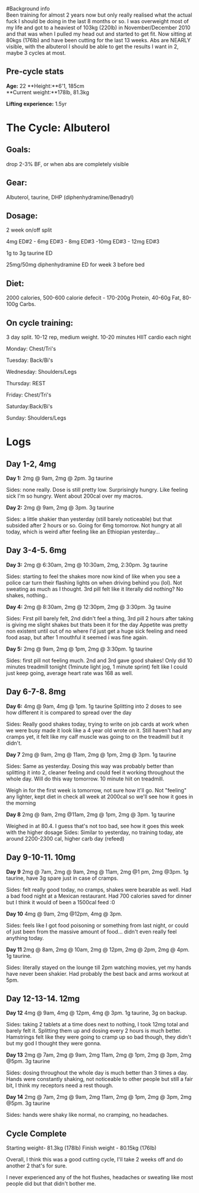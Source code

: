 #Background info  
Been training for almost 2 years now but only really realised what the actual fuck I should be doing in the last 8 months or so.
I was overweight most of my life and got to a heaviest of 103kg (220lb)  in November/December 2010 and that was when I pulled my head out and started to get fit. Now sitting at 80kgs (176lb) and have been cutting for the last 13 weeks. Abs are NEARLY visible, with the albuterol I should be able to get the results I want in 2, maybe 3 cycles at most.
## Pre-cycle stats  
**Age:** 22 
**Height:**6'1, 185cm   
**Current weight:**178lb, 81.3kg 

**Lifting experience:** 1.5yr  

# The Cycle:  Albuterol

## Goals: 
drop 2-3% BF, or when abs are completely visible

## Gear: 
Albuterol, taurine, DHP (diphenhydramine/Benadryl) 

## Dosage:
2 week on/off split

4mg ED#2 - 6mg ED#3 - 8mg ED#3 -10mg ED#3 - 12mg ED#3

1g to 3g taurine ED

25mg/50mg diphenhydramine ED for week 3 before bed

## Diet: 
2000 calories, 500-600 calorie defecit - 170-200g Protein, 40-60g Fat, 80-100g Carbs.

## On cycle training: 
3 day split. 10-12 rep, medium weight. 10-20 minutes HIIT cardio each night

Monday: Chest/Tri's

Tuesday: Back/Bi's

Wednesday: Shoulders/Legs

Thursday: REST

Friday: Chest/Tri's

Saturday:Back/Bi's

Sunday: Shoulders/Legs
  

# Logs  

## Day 1-2, 4mg

**Day 1:**
2mg @ 9am, 2mg @ 2pm. 3g taurine

Sides: none really. Dose is still pretty low.
Surprisingly hungry. Like feeling sick I'm so hungry. Went about 200cal over my macros.

**Day 2:** 
2mg @ 9am, 2mg @ 3pm. 3g taurine

Sides: a little shakier than yesterday (still barely noticeable) but that 
subsided after 2 hours or so. Going for 6mg tomorrow.
Not hungry at all today, which is weird after feeling like an Ethiopian yesterday...
 
## Day 3-4-5. 6mg

**Day 3:**
2mg @ 6:30am, 2mg @ 10:30am, 2mg, 2:30pm. 3g taurine

Sides: starting to feel the shakes more now kind of like when you see a police car turn their flashing lights on when driving behind you (lol). Not sweating as much as I thought.
3rd pill felt like it literally did nothing? No shakes, nothing..

**Day 4:**
2mg @ 8:30am, 2mg @ 12:30pm, 2mg @ 3:30pm. 3g tauine

Sides: First pill barely felt, 2nd didn't feel a thing, 3rd pill 2 hours after taking is giving me slight shakes but thats been it for the day
Appetite was pretty non existent until out of no where I'd just get a huge sick feeling and need food asap, but after 1 mouthful it seemed i was fine again.

**Day 5:**
2mg @ 9am, 2mg @ 1pm, 2mg @ 3:30pm. 1g taurine

Sides: first pill not feeling much. 2nd and 3rd gave good shakes! 
Only did 10 minutes treadmill tonight (1minute light jog, 1 minute sprint) felt like I could just keep going, average heart rate was 168 as well.

## Day 6-7-8. 8mg

**Day 6:**
4mg @ 9am, 4mg @ 1pm. 1g taurine
Splitting into 2 doses to see how different it is compared to spread over the day

Sides: Really good shakes today, trying to write on job cards at work when we were busy made it look like a 4 year old wrote on it. Still haven't had any cramps yet, it felt like my calf muscle was going to on the treadmill but it didn't.

**Day 7**
2mg @ 9am, 2mg @ 11am, 2mg @ 1pm, 2mg @ 3pm. 1g taurine

Sides: Same as yesterday. Dosing this way was probably better than splitting it into 2, cleaner feeling and could feel it working throughout the whole day. Will do this way tomorrow. 10 minute hiit on treadmill. 

Weigh in for the first week is tomorrow, not sure how it'll go. Not "feeling" any lighter, kept diet in check all week at 2000cal so we'll see how it goes in the morning

**Day 8**
2mg @ 9am, 2mg @11am, 2mg @ 1pm, 2mg @ 3pm. 1g taurine

Weighed in at 80.4. I guess that's not too bad, see how it goes this week with the higher dosage
Sides: Similar to yesterday, no training today, ate around 2200-2300 cal, higher carb day (refeed)

## Day 9-10-11. 10mg

**Day 9**
2mg @ 7am, 2mg @ 9am, 2mg @ 11am, 2mg @1 pm, 2mg @3pm. 1g taurine, have 3g spare just in case of cramps.

Sides: felt really good today, no cramps, shakes were bearable as well. Had a bad food night at a Mexican restaurant. Had 700 calories saved for dinner but I think it would of been a 1500cal feed :0

**Day 10**
4mg @ 9am, 2mg @12pm, 4mg @ 3pm.

Sides: feels like I got food poisoning or something from last night, or could of just been from the massive amount of food... didn't even really feel anything today.

**Day 11**
2mg @ 8am, 2mg @ 10am, 2mg @ 12pm, 2mg @ 2pm, 2mg @ 4pm. 1g taurine.

Sides: literally stayed on the lounge till 2pm watching movies, yet my hands have never been shakier. Had probably the best back and arms workout at 5pm.

## Day 12-13-14. 12mg

**Day 12**
4mg @ 9am, 4mg @ 12pm, 4mg @ 3pm. 1g taurine, 3g on backup.

Sides: taking 2 tablets at a time does next to nothing, I took 12mg total and barely felt it. Splitting them up and dosing every 2 hours is much better. Hamstrings felt like they were going to cramp up so bad though, they didn't but my god I thought they were gonna.

**Day 13**
2mg @ 7am, 2mg @ 9am, 2mg 11am, 2mg @ 1pm, 2mg @ 3pm, 2mg @5pm. 3g taurine

Sides: dosing throughout the whole day is much better than 3 times a day. Hands were constantly shaking, not noticeable to other people but still a fair bit, I think my receptors need a rest though. 

**Day 14**
2mg @ 7am, 2mg @ 9am, 2mg 11am, 2mg @ 1pm, 2mg @ 3pm, 2mg @5pm. 3g taurine

Sides: hands were shaky like normal, no cramping, no headaches.

## Cycle Complete

Starting weight- 81.3kg (178lb)
Finish weight - 80.15kg (176lb)

Overall, I think this was a good cutting cycle, I'll take 2 weeks off and do another 2 that's for sure.

I never experienced any of the hot flushes, headaches or sweating like most people did but that didn't bother me.